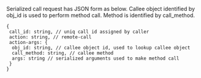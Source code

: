Serialized call request has JSON form as below. Callee object identified by obj_id is used to perform method call. Method is identified by call_method.

```
{
 call_id: string, // uniq call id assigned by caller
 action: string, // remote-call
 action-args: {
  obj_id: string, // callee object id, used to lookup callee object
  call_method: string, // callee method
  args: string // serialized arguments used to make method call
 }
}
```
